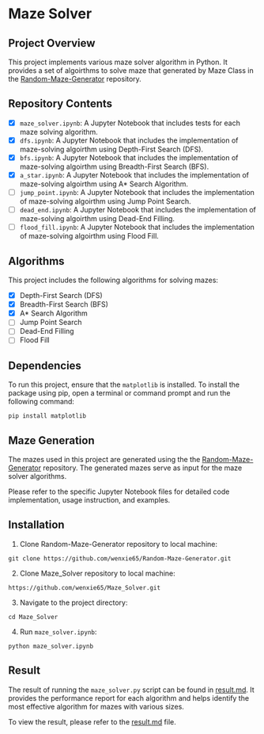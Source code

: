 # Maze Solver

## Project Overview
This project implements various maze solver algorithm in Python. It provides a set of algoirthms to solve maze that generated by Maze Class in the [Random-Maze-Generator](https://github.com/wenxie65/Random-Maze-Generator) repository.

## Repository Contents
- [x] `maze_solver.ipynb`: A Jupyter Notebook that includes tests for each maze solving algorithm.
- [x] `dfs.ipynb`: A Jupyter Notebook that includes the implementation of maze-solving algoirthm using Depth-First Search (DFS).
- [x] `bfs.ipynb`: A Jupyter Notebook that includes the implementation of maze-solving algoirthm using Breadth-First Search (BFS).
- [x] `a_star.ipynb`: A Jupyter Notebook that includes the implementation of maze-solving algoirthm using A* Search Algorithm.
- [ ] `jump_point.ipynb`: A Jupyter Notebook that includes the implementation of maze-solving algoirthm using Jump Point Search.
- [ ] `dead_end.ipynb`: A Jupyter Notebook that includes the implementation of maze-solving algoirthm using Dead-End Filling.
- [ ] `flood_fill.ipynb`: A Jupyter Notebook that includes the implementation of maze-solving algoirthm using Flood Fill.

## Algorithms
This project includes the following algorithms for solving mazes:
- [x] Depth-First Search (DFS)
- [x] Breadth-First Search (BFS)
- [x] A* Search Algorithm
- [ ] Jump Point Search
- [ ] Dead-End Filling
- [ ] Flood Fill

## Dependencies
To run this project, ensure that the `matplotlib` is installed.
To install the package using pip, open a terminal or command prompt and run the following command:
```shell
pip install matplotlib 
```

## Maze Generation
The mazes used in this project are generated using the the [Random-Maze-Generator](https://github.com/wenxie65/Random-Maze-Generator) repository. The generated mazes serve as input for the maze solver algorithms.

Please refer to the specific Jupyter Notebook files for detailed code implementation, usage instruction, and examples.

## Installation
1. Clone Random-Maze-Generator repository to local machine:
```shell
git clone https://github.com/wenxie65/Random-Maze-Generator.git
```
2. Clone Maze_Solver repository to local machine:
```shell
https://github.com/wenxie65/Maze_Solver.git
```
3. Navigate to the project directory:
```shell
cd Maze_Solver
```
4. Run `maze_solver.ipynb`:
```shell
python maze_solver.ipynb
```

## Result
The result of running the `maze_solver.py` script can be found in [result.md](result.md). It provides the performance report for each algorithm and helps identify the most effective algorithm for mazes with various sizes.

To view the result, please refer to the [result.md](result.md) file.
